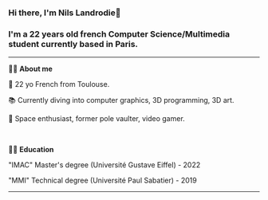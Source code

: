 ### Hi there, I'm Nils Landrodie👋

### I'm a 22 years old french Computer Science/Multimedia student currently based in Paris. 

---

🙋‍♂️ **About me**

🥖 22 yo French from Toulouse.

📚 Currently diving into computer graphics, 3D programming, 3D art.

🔭 Space enthusiast, former pole vaulter, video gamer.

<br />

👨‍🎓 **Education**

"IMAC" Master's degree (Université Gustave Eiffel) - 2022

"MMI" Technical degree (Université Paul Sabatier) - 2019



---
<!--
**N0Ls/N0Ls** is a ✨ _special_ ✨ repository because its `README.md` (this file) appears on your GitHub profile.

Here are some ideas to get you started:

- 🔭 I’m currently working on ...
- 🌱 I’m currently learning ...
- 👯 I’m looking to collaborate on ...
- 🤔 I’m looking for help with ...
- 💬 Ask me about ...
- 📫 How to reach me: ...
- 😄 Pronouns: ...
- ⚡ Fun fact: ...
-->
